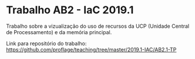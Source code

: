 # Trabalho AB2 - IaC 2019.1

Trabalho sobre a vizualização do uso de recursos da UCP (Unidade Central de Processamento) e da memória principal.

Link para repositório do trabalho: https://github.com/proflage/teaching/tree/master/2019.1-IAC/AB2.1-TP
